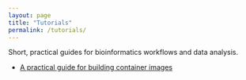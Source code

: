 ```yaml
---
layout: page
title: "Tutorials"
permalink: /tutorials/
---
```


Short, practical guides for bioinformatics workflows and data analysis.

- [A practical guide for building container images](/tutorials/docker_tutorial)
